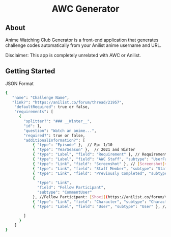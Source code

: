 <h1 align="center">
    AWC Generator
</h1>

## About

Anime Watching Club Generator is a front-end application that generates challenge codes automatically from your Anilist anime username and URL.

Disclaimer: This app is completely unrelated with AWC or Anilist.

## Getting Started

JSON Format

```bash
{
   "name": "Challenge Name",
   "link?": "https://anilist.co/forum/thread/21957",
    "defaultRequired": true or false,
    "requirements": [
      {
        "splitter?": "### __Winter__",
        "id": 1,
        "question": "Watch an anime...",
        "required?": true or false,
        "additionalInformation?": [
            { "type": "Episode" },  // Ep: 1/10
            { "type": "YearSeason" },  // 2021 and Winter
            { "type": "Label", "field": "Requirement" }, // Requirement: 1
            { "type": "Label", "field": "AWC Staff", "subtype": "UserFavorites" }, //AWC Staff: [Kondor](https://anilist.co/user/Kondor/favorites)
            { "type": "Link", "field": "Screenshot" }, // [Screenshot](https://imgur.com/gallery/dXQyRYq)
            { "type": "Link", "field": "Staff Member", "subtype": "Staff" }, // Staff Member: [Yuki Suetsugu](https://anilist.co/staff/97293/Yuki-Suetsugu)
            { "type": "Link", "field": "Previously Completed", "subtype": "Anime" }, // Previously Completed: [Owarimonogatari (Ge)](https://anilist.co/anime/21745/Owarimonogatari-Ge/)
            {
              "type": "Link",
              "field": "Fellow Participant",
              "subtype": "CommentUser"
            }, //Fellow Participant: [Shoxi](https://anilist.co/forum/thread/4448/comment/93023)
            { "type": "Link", "field": "Character", "subtype": "Character" }, Character: [Shirou Emiya](https://anilist.co/character/496),
            { "type": "Label", "field": "User", "subtype": "User" }, //User: [Kondor](https://anilist.co/user/Kondor)

        ]
      }
    ]
}
```
